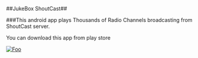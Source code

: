 ##JukeBox ShoutCast##

###This android app plays Thousands of Radio Channels broadcasting from ShoutCast server.

You can download this app from play store
<!--[<img src="http://www.google.com.au/images/nav_logo7.png">](http://google.com.au/)-->

[![Foo](http://www.github.com/sandeeprana011/master/google-play-badge.png)](https://play.google.com/store/apps/details?id=com.zilideus.jukebox)

 